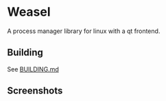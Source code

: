 # Weasel

A process manager library for linux with a qt frontend.

## Building

See [BUILDING.md](BUILDING.md)

## Screenshots